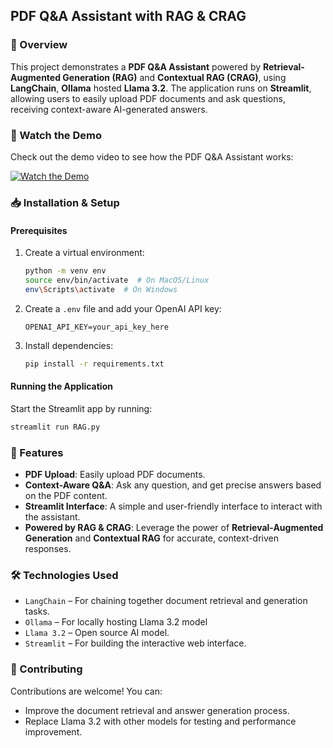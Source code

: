 ## PDF Q&A Assistant with RAG & CRAG

### 📌 Overview  
This project demonstrates a **PDF Q&A Assistant** powered by **Retrieval-Augmented Generation (RAG)** and **Contextual RAG (CRAG)**, using **LangChain**, **Ollama** hosted **Llama 3.2**. The application runs on **Streamlit**, allowing users to easily upload PDF documents and ask questions, receiving context-aware AI-generated answers.

### 🎥 Watch the Demo  
Check out the demo video to see how the PDF Q&A Assistant works:  

[![Watch the Demo](https://img.youtube.com/vi/YksOKFDVaT8/0.jpg)](https://youtu.be/YksOKFDVaT8)

### 📥 Installation & Setup  

#### Prerequisites  
1. Create a virtual environment:  
   ```bash
   python -m venv env
   source env/bin/activate  # On MacOS/Linux
   env\Scripts\activate  # On Windows
   ```  
2. Create a `.env` file and add your OpenAI API key:  
   ```
   OPENAI_API_KEY=your_api_key_here
   ```  
3. Install dependencies:  
   ```bash
   pip install -r requirements.txt
   ```  

#### Running the Application  
Start the Streamlit app by running:  
```bash
streamlit run RAG.py
```


### 🚀 Features  
- **PDF Upload**: Easily upload PDF documents.  
- **Context-Aware Q&A**: Ask any question, and get precise answers based on the PDF content.  
- **Streamlit Interface**: A simple and user-friendly interface to interact with the assistant.  
- **Powered by RAG & CRAG**: Leverage the power of **Retrieval-Augmented Generation** and **Contextual RAG** for accurate, context-driven responses.

### 🛠️ Technologies Used  
- `LangChain` – For chaining together document retrieval and generation tasks.  
- `Ollama` – For locally hosting Llama 3.2 model  
- `Llama 3.2` – Open source AI model.  
- `Streamlit` – For building the interactive web interface.  

### 🤝 Contributing  
Contributions are welcome! You can:
- Improve the document retrieval and answer generation process.
- Replace Llama 3.2 with other models for testing and performance improvement.


